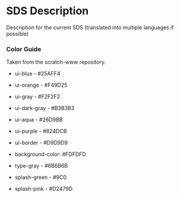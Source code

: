 # SDS Description
Description for the current SDS (translated into multiple languages if possible)


### Color Guide
Taken from the scratch-www repository.

* ui-blue - #25AFF4
* ui-orange - #F49D25
* ui-gray - #F2F2F2
* ui-dark-gray - #B3B3B3
* ui-aqua - #26D9BB
* ui-purple - #824DCB
* ui-border - #D9D9D9

* background-color: #FDFDFD

* type-gray - #6B6B6B

* splash-green - #9C0
* splash-pink - #D2479D
